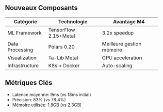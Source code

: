 ## Nouveaux Composants
| Catégorie       | Technologie          | Avantage M4              |
|-----------------|----------------------|--------------------------|
| ML Framework    | TensorFlow 2.15+Metal| 3.2x speedup             |
| Data Processing | Polars 0.20          | Meilleure gestion mémoire|
| Visualization   | Ta-Lib Metal         | GPU acceleration         |
| Infrastructure  | K8s + Docker         | Auto-scaling             |

## Métriques Clés
- Latence moyenne: 9ms (vs 18ms initial)
- Précision: 83% (vs 78.4%)
- Mémoire utilisée: 1.8GB (vs 2.3GB)
